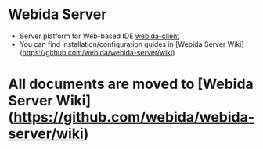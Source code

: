 # Webida Server

- Server platform for Web-based IDE [webida-client](https://github.com/webida/webida-client)
- You can find installation/configuration guides in [Webida Server Wiki] (https://github.com/webida/webida-server/wiki)

# All documents are moved to  [Webida Server Wiki]  (https://github.com/webida/webida-server/wiki)
